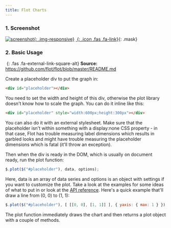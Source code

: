 ```yaml
---
title: Flot Charts
---
```


### 1. Screenshot

<div class="screenshot-holder">

[![screenshot](assets/images/demo/appkit-chart-flot.jpg){: .img-responsive}](https://wrapbootstrap.com/theme/admin-appkit-admin-theme-angularjs-WB051SCJ1?ref=3wm)
[*&nbsp;*{: .icon .fas .fa-link}](https://wrapbootstrap.com/theme/admin-appkit-admin-theme-angularjs-WB051SCJ1?ref=3wm){: .mask}

</div>


### 2. Basic Usage

*&nbsp;*{: .fas .fa-external-link-square-alt} **Source:** <https://github.com/flot/flot/blob/master/README.md>

Create a placeholder div to put the graph in:

```html
<div id="placeholder"></div>
```

You need to set the width and height of this div, otherwise the plot library doesn't know how to scale the graph. You can do it inline like this:

```html
<div id="placeholder" style="width:600px;height:300px"></div>
```

You can also do it with an external stylesheet. Make sure that the placeholder isn't within something with a display:none CSS property - in that case, Flot has trouble measuring label dimensions which results in garbled looks and might have trouble measuring the placeholder dimensions which is fatal (it'll throw an exception).

Then when the div is ready in the DOM, which is usually on document ready, run the plot function:

```javascript
$.plot($("#placeholder"), data, options);
```

Here, data is an array of data series and options is an object with settings if you want to customize the plot. Take a look at the examples for some ideas of what to put in or look at the [API reference](#). Here's a quick example that'll draw a line from (0, 0) to (1, 1):

```javascript
$.plot($("#placeholder"), [ [[0, 0], [1, 1]] ], { yaxis: { max: 1 } });
```

The plot function immediately draws the chart and then returns a plot object with a couple of methods.

